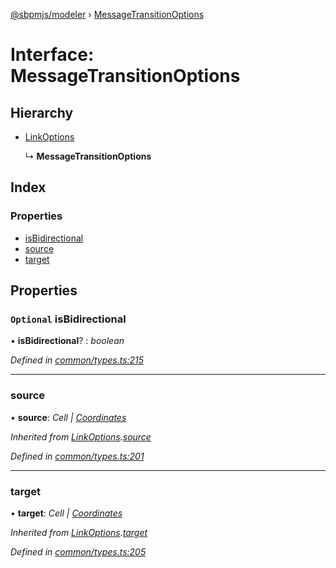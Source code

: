 [@sbpmjs/modeler](../README.md) › [MessageTransitionOptions](messagetransitionoptions.md)

# Interface: MessageTransitionOptions

## Hierarchy

* [LinkOptions](linkoptions.md)

  ↳ **MessageTransitionOptions**

## Index

### Properties

* [isBidirectional](messagetransitionoptions.md#optional-isbidirectional)
* [source](messagetransitionoptions.md#source)
* [target](messagetransitionoptions.md#target)

## Properties

### `Optional` isBidirectional

• **isBidirectional**? : *boolean*

*Defined in [common/types.ts:215](https://github.com/mkolodiy/sbpmjs/blob/6939d2f/packages/sbpm-modeler/lib/common/types.ts#L215)*

___

###  source

• **source**: *Cell | [Coordinates](coordinates.md)*

*Inherited from [LinkOptions](linkoptions.md).[source](linkoptions.md#source)*

*Defined in [common/types.ts:201](https://github.com/mkolodiy/sbpmjs/blob/6939d2f/packages/sbpm-modeler/lib/common/types.ts#L201)*

___

###  target

• **target**: *Cell | [Coordinates](coordinates.md)*

*Inherited from [LinkOptions](linkoptions.md).[target](linkoptions.md#target)*

*Defined in [common/types.ts:205](https://github.com/mkolodiy/sbpmjs/blob/6939d2f/packages/sbpm-modeler/lib/common/types.ts#L205)*
